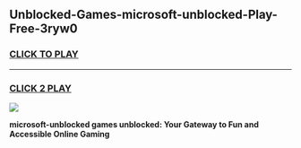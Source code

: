 
## Unblocked-Games-microsoft-unblocked-Play-Free-3ryw0
<h3>
<a href="https://premium76.site?title=microsoft-unblocked&ref=18A1">CLICK TO PLAY</a></h3>
<hr>

<h3>
<a href="https://premium76.site?title=microsoft-unblocked&ref=18A1">CLICK 2 PLAY</a>
  
</h3>

<a href="https://premium76.site?title=microsoft-unblocked&ref=18A1"><img src="https://clearcache.store/games.png"></a>


**microsoft-unblocked games unblocked: Your Gateway to Fun and Accessible Online Gaming**
